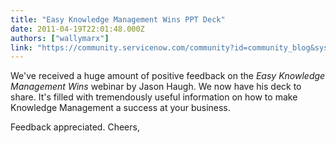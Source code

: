 ```yaml
---
title: "Easy Knowledge Management Wins PPT Deck"
date: 2011-04-19T22:01:48.000Z
authors: ["wallymarx"]
link: "https://community.servicenow.com/community?id=community_blog&sys_id=dbdc6a65dbd0dbc01dcaf3231f9619ef"
---
```

<p>We've received a huge amount of positive feedback on the <em>Easy Knowledge Management Wins</em> webinar by Jason Haugh. We now have his deck to share. It's filled with tremendously useful information on how to make Knowledge Management a success at your business.</p><p></p><p>Feedback appreciated. Cheers,</p>